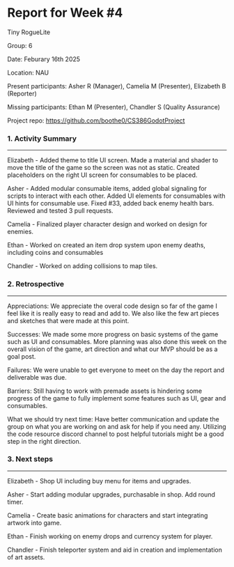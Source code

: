 # Report for Week #4
Tiny RogueLite

Group: 6

Date: Feburary 16th 2025

Location: NAU

Present participants: Asher R (Manager), Camelia M (Presenter), Elizabeth B (Reporter)

Missing participants: Ethan M (Presenter), Chandler S (Quality Assurance) 

Project repo: https://github.com/boothe0/CS386GodotProject

### 1. Activity Summary
****

Elizabeth - Added theme to title UI screen. Made a material and shader to move the title of the game so the screen
was not as static. Created placeholders on the right UI screen for consumables to be placed. 

Asher - Added modular consumable items, added global signaling for scripts to interact with each other. Added UI elements
for consumables with UI hints for consumable use. Fixed #33, added back enemy health bars. Reviewed and tested 3 pull requests.

Camelia - Finalized player character design and worked on design for enemies.

Ethan - Worked on created an item drop system upon enemy deaths, including coins and consumables

Chandler - Worked on adding collisions to map tiles.

### 2. Retrospective
****

Appreciations: We appreciate the overal code design so far of the game I feel like it is really easy to read and add to. We
also like the few art pieces and sketches that were made at this point.

Successes: We made some more progress on basic systems of the game such as UI and consumables. More planning was also
done this week on the overall vision of the game, art direction and what our MVP should be as a goal post.

Failures: We were unable to get everyone to  meet on the day the report and deliverable was due.

Barriers: Still having to work with premade assets is hindering some progress of the game to fully implement some features
such as UI, gear and consumables.

What we should try next time: Have better communication and update the group on what you are working on and ask for help 
if you need any. Utilizing the code resource discord channel to post helpful tutorials might be a good step in the right
direction.

### 3. Next steps
****

Elizabeth - Shop UI including buy menu for items and upgrades.

Asher - Start adding modular upgrades, purchasable in shop. Add round timer.

Camelia - Create basic animations for characters and start integrating artwork into game.

Ethan - Finish working on enemy drops and currency system for player.

Chandler - Finish teleporter system and aid in creation and implementation of art assets.

